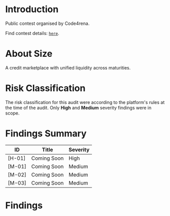 # Introduction
Public contest organised by Code4rena.

Find contest details: [`here`](https://code4rena.com/audits/2024-06-size#top).

# About Size

A credit marketplace with unified liquidity across maturities.

# Risk Classification

The risk classification for this audit were according to the platform's rules at the time of the audit. Only **High** and **Medium** severity findings were in scope.

# Findings Summary

| ID     | Title                                                              | Severity |
| ------ | ------------------------------------------------------------------ | -------- |
| [H-01] | Coming Soon      | High   |
| [M-01] | Coming Soon  | Medium   |
| [M-02] | Coming Soon | Medium   |
| [M-03] | Coming Soon | Medium   |

# Findings
